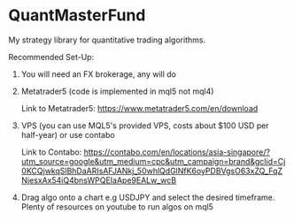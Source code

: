 # QuantMasterFund
 My strategy library for quantitative trading algorithms.
 
 Recommended Set-Up:
 1. You will need an FX brokerage, any will do
    
 3. Metatrader5 (code is implemented in mql5 not mql4)
    
    Link to Metatrader5: https://www.metatrader5.com/en/download
    
 5. VPS (you can use MQL5's provided VPS, costs about $100 USD per half-year) or use contabo

    Link to Contabo: https://contabo.com/en/locations/asia-singapore/?utm_source=google&utm_medium=cpc&utm_campaign=brand&gclid=Cj0KCQjwkqSlBhDaARIsAFJANkj_50whlQdGlNfK6oyPDBVgsO63xZQ_FqZNjesxAx54iQ4bnsWPQEIaApe9EALw_wcB
    
 7. Drag algo onto a chart e.g USDJPY and select the desired timeframe. Plenty of resources on youtube to run algos on mql5


